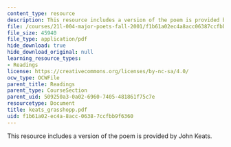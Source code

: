 ```yaml
---
content_type: resource
description: This resource includes a version of the poem is provided by John Keats.
file: /courses/21l-004-major-poets-fall-2001/f1b61a02ec4a8acc06387ccfbb9f6360_keats_grasshopp.pdf
file_size: 45940
file_type: application/pdf
hide_download: true
hide_download_original: null
learning_resource_types:
- Readings
license: https://creativecommons.org/licenses/by-nc-sa/4.0/
ocw_type: OCWFile
parent_title: Readings
parent_type: CourseSection
parent_uid: 509250a3-0a02-6960-7405-481861f75c7e
resourcetype: Document
title: keats_grasshopp.pdf
uid: f1b61a02-ec4a-8acc-0638-7ccfbb9f6360
---
```

This resource includes a version of the poem is provided by John Keats.